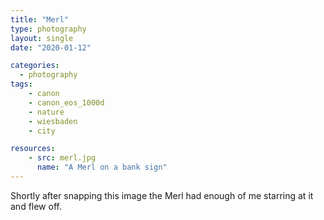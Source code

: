 ```yaml
---
title: "Merl"
type: photography
layout: single
date: "2020-01-12"

categories: 
  - photography
tags:
    - canon
    - canon_eos_1000d
    - nature
    - wiesbaden
    - city

resources:
    - src: merl.jpg
      name: "A Merl on a bank sign"
---
```


Shortly after snapping this image the Merl had enough of me starring at it and flew off. 